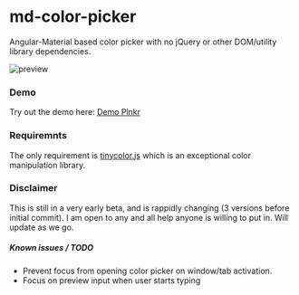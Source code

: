 # md-color-picker
Angular-Material based color picker with no jQuery or other DOM/utility library dependencies.

![preview](https://raw.githubusercontent.com/brianpkelley/md-color-picker/master/md-color-picker.png)

### Demo
Try out the demo here: [Demo Plnkr](http://embed.plnkr.co/MJC42K/preview)

### Requiremnts
The only requirement is [tinycolor.js](https://github.com/bgrins/TinyColor) which is an exceptional color manipulation library.

### Disclaimer
This is still in a very early beta, and is rappidly changing (3 versions before initial commit).  I am open to any and all help anyone is willing to put in.  Will update as we go.


##### Known issues / TODO
- Prevent focus from opening color picker on window/tab activation.
- Focus on preview input when user starts typing
